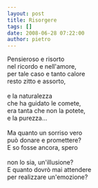 ```yaml
---
layout: post
title: Risorgere
tags: []
date: 2008-06-28 07:22:00
author: pietro
---
```

Pensieroso e risorto<br/>nel ricordo e nell'amore,<br/>per tale caso e tanto calore<br/>resto zitto e assorto,<br/><br/>e la naturalezza<br/>che ha guidato le comete,<br/>era tanta che non la potete,<br/>e la purezza...<br/><br/>Ma quanto un sorriso vero<br/>può donare e promettere?<br/>E so fosse ancora, spero<br/><br/>non lo sia, un'illusione?<br/>E quanto dovrò mai attendere<br/>per realizzare un'emozione?
